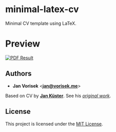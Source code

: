 # minimal-latex-cv

Minimal CV template using LaTeX.

# Preview
[![PDF Result](https://jan.vorisek.me/images/main-1.jpg "PDF Result")](minimal-latex-cv.pdf)


## Authors

* **Jan Vorisek** <[**jan@vorisek.me**](mailto:jan@vorisek.me)>

Based on CV by [**Jan Küster**](https://github.com/jankapunkt). See his [*original work*](https://github.com/jankapunkt/latexcv).

## License

This project is licensed under the [MIT License](LICENSE.md).
